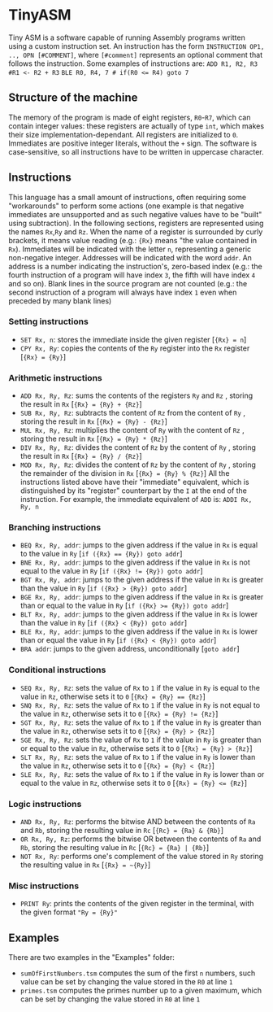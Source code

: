 # TinyASM
Tiny ASM is a software capable of running Assembly programs written using a custom instruction set.
An instruction has the form `INSTRUCTION OP1, .., OPN [#COMMENT]`,
where `[#comment]` represents an optional comment that follows the instruction. 
Some examples of instructions are:
`ADD R1, R2, R3 #R1 <- R2 + R3`
`BLE R0, R4, 7 # if(R0 <= R4) goto 7`
## Structure of the machine
The memory of the program is made of eight registers, `R0`-`R7`, which can contain integer values: these registers are actually of type `int`, which makes their size implementation-dependant. All registers are initialized to `0`.
Immediates are positive integer literals, without the `+` sign.
The software is case-sensitive, so all instructions have to be written in uppercase character.
## Instructions
This language has a small amount of instructions, often requiring some "workarounds" to perform some actions (one example is that negative immediates are unsupported and as such negative values have to be "built" using subtraction).
In the following sections, registers are represented using the names `Rx`,`Ry` and `Rz`. When the name of a register is surrounded by curly brackets, it means value reading (e.g.: `{Rx}` means "the value contained in `Rx`).
Immediates will be indicated with the letter `n`, representing a generic non-negative integer.
Addresses will be indicated with the word `addr`. An address is a number indicating the instruction's, zero-based index (e.g.: the fourth instruction of a program will have index `3`, the fifth will have index `4` and so on). Blank lines in the source program are not counted (e.g.: the second instruction of a program will always have index `1` even when preceded by many blank lines)
### Setting instructions
- `SET Rx, n`: stores the immediate inside the given register [`{Rx} = n`]
- `CPY Rx, Ry`: copies the contents of the `Ry` register into the `Rx` register [`{Rx} = {Ry}`]

### Arithmetic instructions
 - `ADD Rx, Ry, Rz`: sums the contents of the registers `Ry` and `Rz` , storing the result in `Rx` [`{Rx} = {Ry} + {Rz}`]
 - `SUB Rx, Ry, Rz`: subtracts the content of `Rz` from the content of `Ry` , storing the result in `Rx` [`{Rx} = {Ry} - {Rz}`]
 - `MUL Rx, Ry, Rz`: multiplies the content of `Ry` with the content of `Rz` , storing the result in `Rx` [`{Rx} = {Ry} * {Rz}`]
 - `DIV Rx, Ry, Rz`: divides the content of `Rz` by the content of `Ry` , storing the result in `Rx` [`{Rx} = {Ry} / {Rz}`]
 - `MOD Rx, Ry, Rz`: divides the content of `Rz` by the content of `Ry` , storing the remainder of the division in `Rx` [`{Rx} = {Ry} % {Rz}`]
All the instructions listed above have their "immediate" equivalent, which is distinguished by its "register" counterpart by the `I` at the end of the instruction. For example, the immediate equivalent of `ADD` is:
`ADDI Rx, Ry, n`

### Branching instructions
- `BEQ Rx, Ry, addr`: jumps to the given address if the value in `Rx` is equal to the value in `Ry` [`if ({Rx} == {Ry}) goto addr`]
- `BNE Rx, Ry, addr`: jumps to the given address if the value in `Rx` is not equal to the value in `Ry` [`if ({Rx} != {Ry}) goto addr`]
- `BGT Rx, Ry, addr`: jumps to the given address if the value in `Rx` is greater than the value in `Ry` [`if ({Rx} > {Ry}) goto addr`]
- `BGE Rx, Ry, addr`: jumps to the given address if the value in `Rx` is greater than or equal to the value in `Ry` [`if ({Rx} >= {Ry}) goto addr`]
- `BLT Rx, Ry, addr`: jumps to the given address if the value in `Rx` is lower than the value in `Ry` [`if ({Rx} < {Ry}) goto addr`]
- `BLE Rx, Ry, addr`: jumps to the given address if the value in `Rx` is lower than or equal the value in `Ry` [`if ({Rx} < {Ry}) goto addr`]
- `BRA addr`: jumps to the given address, unconditionally [`goto addr`]

### Conditional instructions
- `SEQ Rx, Ry, Rz`: sets the value of `Rx` to `1` if the value in `Ry` is equal to the value in `Rz`, otherwise sets it to `0` [`{Rx} = {Ry} == {Rz}`] 
- `SNQ Rx, Ry, Rz`: sets the value of `Rx` to `1` if the value in `Ry` is not equal to the value in `Rz`, otherwise sets it to `0` [`{Rx} = {Ry} != {Rz}`] 
- `SGT Rx, Ry, Rz`: sets the value of `Rx` to `1` if the value in `Ry` is greater than the value in `Rz`, otherwise sets it to `0` [`{Rx} = {Ry} > {Rz}`] 
- `SGE Rx, Ry, Rz`: sets the value of `Rx` to `1` if the value in `Ry` is greater than or equal to the value in `Rz`, otherwise sets it to `0` [`{Rx} = {Ry} > {Rz}`] 
- `SLT Rx, Ry, Rz`: sets the value of `Rx` to `1` if the value in `Ry` is lower than the value in `Rz`, otherwise sets it to `0` [`{Rx} = {Ry} < {Rz}`] 
- `SLE Rx, Ry, Rz`: sets the value of `Rx` to `1` if the value in `Ry` is lower than or equal to the value in `Rz`, otherwise sets it to `0` [`{Rx} = {Ry} <= {Rz}`] 

### Logic instructions
- `AND Rx, Ry, Rz`: performs the bitwise AND between the contents of `Ra` and `Rb`, storing the resulting value in `Rc` [`{Rc} = {Ra} & {Rb}`]
- `OR Rx, Ry, Rz`: performs the bitwise OR between the contents of `Ra` and `Rb`, storing the resulting value in `Rc` [`{Rc} = {Ra} | {Rb}`]
- `NOT Rx, Ry`: performs one's complement of the value stored in `Ry` storing the resulting value in `Rx` [`{Rx} = ~{Ry}`]

### Misc instructions
- `PRINT Ry`: prints the contents of the given register in the terminal, with the given format `"Ry = {Ry}"`

## Examples
There are two examples in the "Examples" folder:
- `sumOfFirstNumbers.tsm` computes the sum of the first `n` numbers, such value can be set by changing the value stored in the `R0` at line `1`
- `primes.tsm` computes the primes number up to a given maximum, which can be set by changing the value stored in `R0` at line `1`
